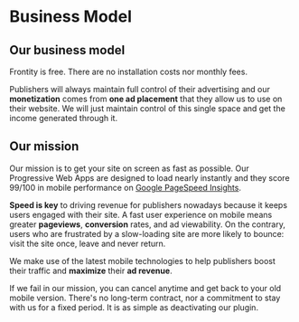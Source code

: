 # Business Model

## Our business model

Frontity is free. There are no installation costs nor monthly fees.

Publishers will always maintain full control of their advertising and our **monetization** comes from **one ad placement** that they allow us to use on their website. We will just maintain control of this single space and get the income generated through it.

## Our mission

Our mission is to get your site on screen as fast as possible. Our Progressive Web Apps are designed to load nearly instantly and they score 99/100 in mobile performance on [Google PageSpeed Insights](https://developers.google.com/speed/).

**Speed is key** to driving revenue for publishers nowadays because it keeps users engaged with their site. A fast user experience on mobile means greater **pageviews**, **conversion** rates, and ad viewability. On the contrary, users who are frustrated by a slow-loading site are more likely to bounce: visit the site once, leave and never return.

We make use of the latest mobile technologies to help publishers boost their traffic and **maximize** their **ad revenue**.

If we fail in our mission, you can cancel anytime and get back to your old mobile version. There's no long-term contract, nor a commitment to stay with us for a fixed period. It is as simple as deactivating our plugin.

